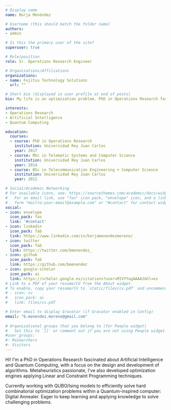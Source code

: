 ```yaml
---
# Display name
name: Borja Menéndez

# Username (this should match the folder name)
authors:
- admin

# Is this the primary user of the site?
superuser: true

# Role/position
role: Sr. Operations Research Engineer

# Organizations/Affiliations
organizations:
- name: Fujitsu Technology Solutions
  url: ""

# Short bio (displayed in user profile at end of posts)
bio: My life is an optimization problem. PhD in Operations Research fascinated about AI and Quantum Computing. Fooder | Traveler | Learner

interests:
- Operations Research
- Artificial Intelligence
- Quantum Computing

education:
  courses:
  - course: PhD in Operations Research
    institution: Universidad Rey Juan Carlos
    year: 2017
  - course: MSc in Telematic Systems and Computer Science
    institution: Universidad Rey Juan Carlos
    year: 2014
  - course: BSc in Telecommunication Engineering + Computer Science
    institution: Universidad Rey Juan Carlos
    year: 2012

# Social/Academic Networking
# For available icons, see: https://sourcethemes.com/academic/docs/widgets/#icons
#   For an email link, use "fas" icon pack, "envelope" icon, and a link in the
#   form "mailto:your-email@example.com" or "#contact" for contact widget.
social:
- icon: envelope
  icon_pack: fas
  link: '#contact'
- icon: linkedin
  icon_pack: fab
  link: https://www.linkedin.com/in/borjamenendezmoreno/
- icon: twitter
  icon_pack: fab
  link: https://twitter.com/bmenendez_
- icon: github
  icon_pack: fab
  link: https://github.com/bmenendez
- icon: google-scholar
  icon_pack: ai
  link: https://scholar.google.es/citations?user=MIVYYagAAAAJ&hl=es
# Link to a PDF of your resume/CV from the About widget.
# To enable, copy your resume/CV to `static/files/cv.pdf` and uncomment the lines below.  
# - icon: cv
#   icon_pack: ai
#   link: files/cv.pdf

# Enter email to display Gravatar (if Gravatar enabled in Config)
email: "b.menendez.moreno@gmail.com"
  
# Organizational groups that you belong to (for People widget)
#   Set this to `[]` or comment out if you are not using People widget.  
#user_groups:
#- Researchers
#- Visitors
---
```

Hi! I'm a PhD in Operations Research fascinated about Artificial Intelligence and Quantum Computing, with a focus on the design and development of algorithms. Metaheuristics passionate, I've also developed optimization engines applying Linear and Constraint Programming techniques.

Currently working with QUBO/Ising models to efficiently solve hard combinatorial optimization problems within a Quantum-inspired computer: Digital Annealer. Eager to keep learning and applying knowledge to solve challenging problems.
